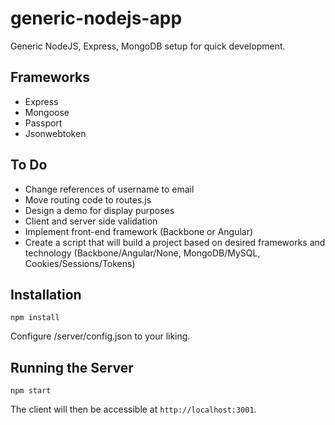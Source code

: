 # generic-nodejs-app
Generic NodeJS, Express, MongoDB setup for quick development.

## Frameworks
- Express
- Mongoose
- Passport
- Jsonwebtoken

## To Do
- Change references of username to email
- Move routing code to routes.js
- Design a demo for display purposes
- Client and server side validation
- Implement front-end framework (Backbone or Angular)
- Create a script that will build a project based on desired frameworks and technology (Backbone/Angular/None, MongoDB/MySQL, Cookies/Sessions/Tokens)

## Installation
```
npm install
```
Configure /server/config.json to your liking.

## Running the Server
```
npm start
```

The client will then be accessible at `http://localhost:3001`.
